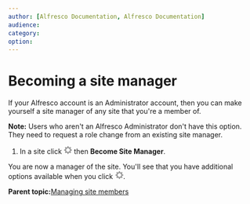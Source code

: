 ```yaml
---
author: [Alfresco Documentation, Alfresco Documentation]
audience: 
category: 
option: 
---
```


# Becoming a site manager

If your Alfresco account is an Administrator account, then you can make yourself a site manager of any site that you're a member of.

**Note:** Users who aren't an Alfresco Administrator don't have this option. They need to request a role change from an existing site manager.

1.  In a site click ![](../images/settings-icon.png) then **Become Site Manager**.


You are now a manager of the site. You'll see that you have additional options available when you click ![](../images/settings-icon.png).

**Parent topic:**[Managing site members](../concepts/members-manage.md)

